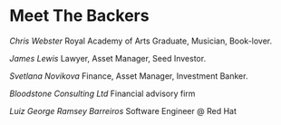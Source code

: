 # Meet The Backers

*Chris Webster*
Royal Academy of Arts Graduate, Musician, Book-lover.

*James Lewis*
Lawyer, Asset Manager, Seed Investor.

*Svetlana Novikova*
Finance, Asset Manager, Investment Banker. 

*Bloodstone Consulting Ltd*
Financial advisory firm 

*Luiz George Ramsey Barreiros* 
Software Engineer @ Red Hat






